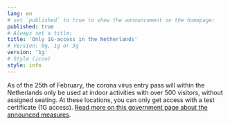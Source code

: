 ```yaml
---
lang: en
# set `published` to true to show the announcement on the homepage:
published: true
# Always set a title:
title: 'Only 1G-access in the Netherlands'
# Version: 0g, 1g or 3g
version: '1g'
# Style (icon)
style: info
---
```

As of the 25th of February, the corona virus entry pass will within the Netherlands only be used at indoor activities with over 500 visitors, without assigned seating. At these locations, you can only get access with a test certificate (1G access). <a href="https://www.government.nl/topics/coronavirus-covid-19/tackling-new-coronavirus-in-the-netherlands/measures-announced" rel="noopener noreferrer" target="_blank">Read more on this government page about the announced measures</a>.
